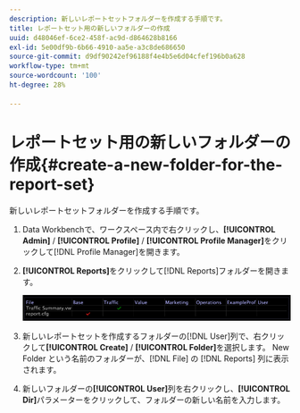 ```yaml
---
description: 新しいレポートセットフォルダーを作成する手順です。
title: レポートセット用の新しいフォルダーの作成
uuid: d48046ef-6ce2-458f-ac9d-d864628b8166
exl-id: 5e00df9b-6b66-4910-aa5e-a3c8de686650
source-git-commit: d9df90242ef96188f4e4b5e6d04cfef196b0a628
workflow-type: tm+mt
source-wordcount: '100'
ht-degree: 28%

---
```


# レポートセット用の新しいフォルダーの作成{#create-a-new-folder-for-the-report-set}

新しいレポートセットフォルダーを作成する手順です。

1. Data Workbenchで、ワークスペース内で右クリックし、**[!UICONTROL Admin]** / **[!UICONTROL Profile]** / **[!UICONTROL Profile Manager]**&#x200B;をクリックして[!DNL Profile Manager]を開きます。
1. **[!UICONTROL Reports]**&#x200B;をクリックして[!DNL Reports]フォルダーを開きます。

   ![ステップ情報](assets/vis_Reports_Manager.png)

1. 新しいレポートセットを作成するフォルダーの[!DNL User]列で、右クリックして&#x200B;**[!UICONTROL Create]** / **[!UICONTROL Folder]**&#x200B;を選択します。 New Folder という名前のフォルダーが、[!DNL File] の [!DNL Reports] 列に表示されます。
1. 新しいフォルダーの&#x200B;**[!UICONTROL User]**&#x200B;列を右クリックし、**[!UICONTROL Dir]**&#x200B;パラメーターをクリックして、フォルダーの新しい名前を入力します。

